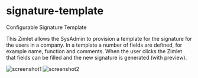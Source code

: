 # signature-template
Configurable Signature Template
 
This Zimlet allows the SysAdmin to provision a template for the signature for the users in a company. In a template a number of fields are defined, for example name, function and comments. When the user clicks the Zimlet that fields can be filled and the new signature is generated (with preview).

![screenshot1](https://raw.githubusercontent.com/Zimbra-Community/signature-template/master/images/screen1.png)
![screenshot2](https://raw.githubusercontent.com/Zimbra-Community/signature-template/master/images/screen2.png)

